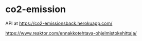 # co2-emission

API at https://co2-emissionsback.herokuapp.com/


https://www.reaktor.com/ennakkotehtava-ohjelmistokehittaja/
